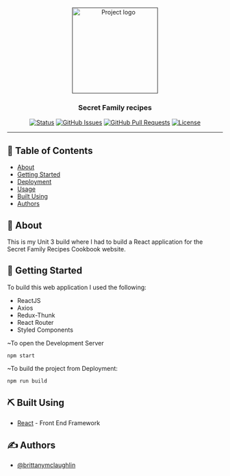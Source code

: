 <p align="center">
  <a href="" rel="noopener">
 <img width=200px height=200px src="https://i.imgur.com/6wj0hh6.jpg" alt="Project logo"></a>
</p>

<h3 align="center">Secret Family recipes</h3>

<div align="center">

[![Status](https://img.shields.io/badge/status-active-success.svg)]()
[![GitHub Issues](https://img.shields.io/github/issues/kylelobo/The-Documentation-Compendium.svg)](https://github.com/brittanymclaughlin/familysecrets/issues)
[![GitHub Pull Requests](https://img.shields.io/github/issues-pr/kylelobo/The-Documentation-Compendium.svg)](https://github.com/brittanymclaughlin/familysecrets/pulls)
[![License](https://img.shields.io/badge/license-MIT-blue.svg)](/LICENSE)

</div>

---

## 📝 Table of Contents

- [About](#about)
- [Getting Started](#getting_started)
- [Deployment](#deployment)
- [Usage](#usage)
- [Built Using](#built_using)
- [Authors](#authors)

## 🧐 About <a name = "about"></a>
This is my Unit 3 build where I had to build a React application for the Secret Family Recipes
Cookbook website.


## 🏁 Getting Started <a name = "getting_started"></a>
To build this web application I used the following:
<ul>
<li>ReactJS</li>
<li>Axios</li>
<li>Redux-Thunk</li>
<li>React Router</li>
<li>Styled Components</li>
</ul>

~To open the Development Server
```
npm start
```
~To build the project from Deployment:
```
npm run build
```



## ⛏️ Built Using <a name = "built_using"></a>

- [React](https://reactjs.org/) - Front End Framework

## ✍️ Authors <a name = "authors"></a>

- [@brittanymclaughlin](https://github.com/brittanymclaughlin) 

